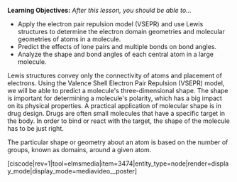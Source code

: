 <div style="float:right;margin:auto"><ebook-button title="VSEPR" link="https://genchem.science.psu.edu/08-1-vsepr"></ebook-button></div>

**Learning Objectives:** _After this lesson, you should be able to…_
* Apply the electron pair repulsion model (VSEPR) and use Lewis structures to determine the electron domain geometries and molecular geometries of atoms in a molecule.
* Predict the effects of lone pairs and multiple bonds on bond angles.
* Analyze the shape and bond angles of each central atom in a large molecule. 


Lewis structures convey only the connectivity of atoms and placement of electrons.  Using the Valence Shell Electron Pair Repulsion (VSEPR) model, we will be able to predict a molecule's three-dimensional shape.  The shape is important for determining a molecule's polarity, which has a big impact on its physical properties.  A practical application of molecular shape is in drug design.  Drugs are often small molecules that have a specific target in the body.  In order to bind or react with the target, the shape of the molecule has to be just right. 

The particular shape or geometry about an atom is based on the number of groups, known as domains, around a given atom.  

<media-video>[ciscode|rev=1|tool=elmsmedia|item=3474|entity_type=node|render=display_mode|display_mode=mediavideo__poster]</media-video>